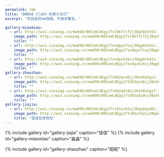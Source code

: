 ```yaml
---
permalink: /mm
title: "BNB48 Club® 的美少女们"
excerpt: "欢迎会员mm投稿。不强求署名。"

gallery-miaomiao:
  - url: http://wx1.sinaimg.cn/mw690/005zmCdEgy1fsl0kf7cf2j30qt0zktb3.jpg
    image_path: http://wx1.sinaimg.cn/mw690/005zmCdEgy1fsl0kf7cf2j30qt0zktb3.jpg
    title: ""
  - url: http://wx2.sinaimg.cn/mw690/005zmCdEgy1fsndpyx7cwj30qp0zkdix.jpg
    image_path: http://wx2.sinaimg.cn/mw690/005zmCdEgy1fsndpyx7cwj30qp0zkdix.jpg
    title: ""
  - url: http://wx4.sinaimg.cn/mw690/005zmCdEgy1fsndpzhzbvj30qp0zk42s.jpg
    image_path: http://wx4.sinaimg.cn/mw690/005zmCdEgy1fsndpzhzbvj30qp0zk42s.jpg
    title: ""
gallery-zhaozhao:
  - url: http://wx2.sinaimg.cn/mw690/005zmCdEgy1ftd92qrwbjj30zk0zkgs1.jpg
    image_path: http://wx2.sinaimg.cn/mw690/005zmCdEgy1ftd92qrwbjj30zk0zkgs1.jpg
    title: ""
  - url: http://wx3.sinaimg.cn/mw690/005zmCdEgy1ftd92q4i9uj30zk0zkgsf.jpg
    image_path: http://wx3.sinaimg.cn/mw690/005zmCdEgy1ftd92q4i9uj30zk0zkgsf.jpg
    title: ""
gallery-jiajia:
  - url: http://wx2.sinaimg.cn/mw690/005zmCdEgy1fts01urb2uj30qo0qodhi.jpg
    image_path: http://wx2.sinaimg.cn/mw690/005zmCdEgy1fts01urb2uj30qo0qodhi.jpg
    title: "佳佳在吉他社"
---
```


{% include gallery id="gallery-jiajia" caption="佳佳" %}
{% include gallery id="gallery-miaomiao" caption="淼淼" %}
<!--erc20="0xef77fc266888bbd2c55264248e4af945ba9f3946"-->
{% include gallery id="gallery-zhaozhao" caption="昭昭" %}
